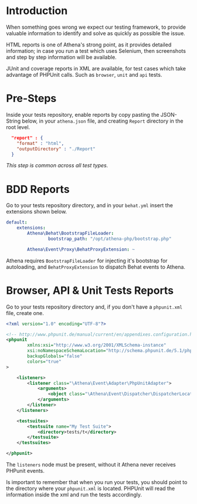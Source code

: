 # Introduction

When something goes wrong we expect our testing framework, to provide valuable information to identify and solve as quickly as possible the issue.

HTML reports is one of Athena's strong point, as it provides detailed information; in case you run a test which uses Selenium, then screenshots and step by step information will be available.

JUnit and coverage reports in XML are available, for test cases which take advantage of PHPUnit calls. Such as `browser`, `unit` and `api` tests.

# Pre-Steps

Inside your tests repository, enable reports by copy pasting the JSON-String below, in your `athena.json` file, and creating `Report` directory in the root level.

```json
  "report" : {
    "format" : "html",
    "outputDirectory" : "./Report"
  }
```

_This step is common across all test types._

# BDD Reports

Go to your tests repository directory, and in your `behat.yml` insert the extensions shown below.

```yaml
default:
    extensions:
        Athena\Behat\BootstrapFileLoader:
                bootstrap_path: "/opt/athena-php/bootstrap.php"

        Athena\Event\Proxy\BehatProxyExtension: ~
```

Athena requires `BootstrapFileLoader` for injecting it's bootstrap for autoloading, and `BehatProxyExtension` to dispatch Behat events to Athena.

# Browser, API & Unit Tests Reports

Go to your tests repository directory and, if you don't have a `phpunit.xml` file, create one.

```xml
<?xml version="1.0" encoding="UTF-8"?>

<!-- http://www.phpunit.de/manual/current/en/appendixes.configuration.html -->
<phpunit
        xmlns:xsi="http://www.w3.org/2001/XMLSchema-instance"
        xsi:noNamespaceSchemaLocation="http://schema.phpunit.de/5.1/phpunit.xsd"
        backupGlobals="false"
        colors="true"
>

    <listeners>
        <listener class="\Athena\Event\Adapter\PhpUnitAdapter">
            <arguments>
                <object class="\Athena\Event\Dispatcher\DispatcherLocator"/>
            </arguments>
        </listener>
    </listeners>

    <testsuites>
        <testsuite name="My Test Suite">
            <directory>tests/t</directory>
        </testsuite>
    </testsuites>

</phpunit>
```

The `listeners` node must be present, without it Athena never receives PHPunit events.

Is important to remember that when you run your tests, you should point to the directory where your `phpunit.xml` is located. PHPUnit will read the information inside the xml and run the tests accordingly.

